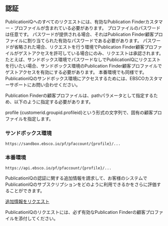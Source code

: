 ## 認証

PublicationIQへのすべてのリクエストには、有効なPublication Finderカスタマー・プロファイルが含まれている必要があります。 プロファイルのパスワードは任意です。 パスワードが提供される場合、それはPublication Finder顧客プロファイルに割り当てられた有効なパスワードである必要があります。 パスワードが省略された場合、リクエストを行う環境でPublication Finder顧客プロファイルがゲストアクセスを許可している場合にのみ、リクエストは承認されます。 たとえば、サンドボックス環境でパスワードなしでPublicationIQにリクエストを行いたい場合、サンドボックス環境のPublication Finder顧客プロファイルでゲストアクセスを有効にする必要があります。 本番環境でも同様です。 PublicationIQのサンドボックス環境にアクセスするためには、EBSCOカスタマーサポートにお問い合わせください。

Publication Finderの顧客プロファイルは、pathパラメータとして指定するため、以下のように指定する必要があります。

profile {customerid.groupid.profileid}という形式の文字列で、固有の顧客プロファイルを指定します。


### サンドボックス環境

```HTTP
https://sandbox.ebsco.io/pf/pfaccount/{profile}/...
```

### 本番環境

```HTTP
https://api.ebsco.io/pf/pfaccount/{profile}/...
```

PublicationIQの認証に関する追加情報を請求して、お客様のシステムでPublicationIQのサブスクリプションをどのように利用できるかをさらに評価することができます。

[追加情報をリクエスト](https://www.ebsco.com/request-information)

PublicationIQのリクエストには、必ず有効なPublication Finderの顧客プロファイルを添付してください。